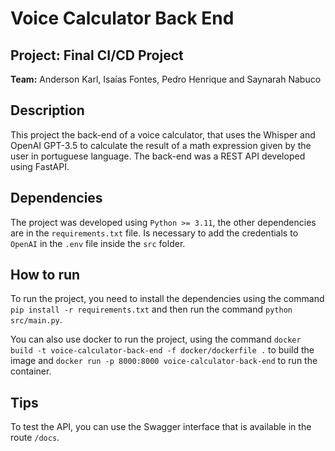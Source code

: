 <h1> Voice Calculator Back End </h1>

<h2> Project: Final CI/CD Project </h2>

**Team:**
Anderson Karl,
Isaías Fontes,
Pedro Henrique and
Saynarah Nabuco

## Description

This project the back-end of a voice calculator, that uses the Whisper and OpenAI GPT-3.5 to calculate the result of a math expression given by the user in portuguese language. The back-end was a REST API developed using FastAPI.

## Dependencies

The project was developed using `Python >= 3.11`, the other dependencies are in the `requirements.txt` file.
Is necessary to add the credentials to `OpenAI` in the `.env` file inside the `src` folder.

## How to run

To run the project, you need to install the dependencies using the command `pip install -r requirements.txt` and then run the command `python src/main.py`.

You can also use docker to run the project, using the command `docker build -t voice-calculator-back-end -f docker/dockerfile .` to build the image and `docker run -p 8000:8000 voice-calculator-back-end` to run the container.

## Tips

To test the API, you can use the Swagger interface that is available in the route `/docs`.